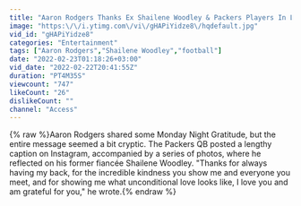 ```yaml
---
title: "Aaron Rodgers Thanks Ex Shailene Woodley & Packers Players In Lengthy Instagram Post: 'I Love You'"
image: "https:\/\/i.ytimg.com\/vi\/gHAPiYidze8\/hqdefault.jpg"
vid_id: "gHAPiYidze8"
categories: "Entertainment"
tags: ["Aaron Rodgers","Shailene Woodley","football"]
date: "2022-02-23T01:18:26+03:00"
vid_date: "2022-02-22T20:41:55Z"
duration: "PT4M35S"
viewcount: "747"
likeCount: "26"
dislikeCount: ""
channel: "Access"
---
```

{% raw %}Aaron Rodgers shared some Monday Night Gratitude, but the entire message seemed a bit cryptic. The Packers QB posted a lengthy caption on Instagram, accompanied by a series of photos, where he reflected on his former fiancée Shailene Woodley. &quot;Thanks for always having my back, for the incredible kindness you show me and everyone you meet, and for showing me what unconditional love looks like, I love you and am grateful for you,&quot; he wrote.{% endraw %}
